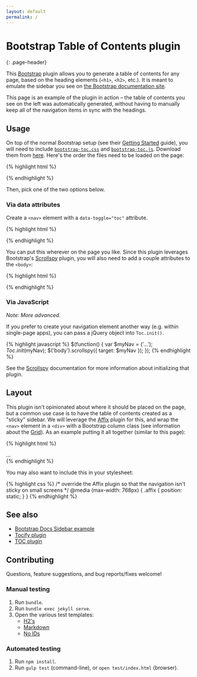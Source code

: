 ```yaml
---
layout: default
permalink: /
---
```


# Bootstrap Table of Contents plugin
{: .page-header}

This [Bootstrap](http://getbootstrap.com/) plugin allows you to generate a table of contents for any page, based on the heading elements (`<h1>`, `<h2>`, etc.). It is meant to emulate the sidebar you see on [the Bootstrap documentation site](http://getbootstrap.com/css/).

This page is an example of the plugin in action – the table of contents you see on the left was automatically generated, without having to manually keep all of the navigation items in sync with the headings.

## Usage

On top of the normal Bootstrap setup (see their [Getting Started](http://getbootstrap.com/getting-started/) guide), you will need to include [`bootstrap-toc.css`](bootstrap-toc.css) and [`bootstrap-toc.js`](bootstrap-toc.js). Download them from [here](https://github.com/afeld/toc). Here's the order the files need to be loaded on the page:

{% highlight html %}
<link rel="stylesheet" href="bootstrap.min.css">
<link rel="stylesheet" href="bootstrap-toc.css">
<script src="jquery.min.js"></script>
<script src="bootstrap.min.js"></script>
<script src="bootstrap-toc.js"></script>
{% endhighlight %}

Then, pick one of the two options below.

### Via data attributes

Create a `<nav>` element with a `data-toggle="toc"` attribute.

{% highlight html %}
<nav id="toc" data-toggle="toc"></nav>
{% endhighlight %}

You can put this wherever on the page you like. Since this plugin leverages Bootstrap's [Scrollspy](http://getbootstrap.com/javascript/#scrollspy) plugin, you will also need to add a couple attributes to the `<body>`:

{% highlight html %}
<body data-spy="scroll" data-target="#toc">
{% endhighlight %}

### Via JavaScript

*Note: More advanced.*

If you prefer to create your navigation element another way (e.g. within single-page apps), you can pass a jQuery object into `Toc.init()`.

{% highlight javascript %}
$(function() {
  var $myNav = $('...');
  Toc.init($myNav);
  $('body').scrollspy({
    target: $myNav
  });
});
{% endhighlight %}

See the [Scrollspy](http://getbootstrap.com/javascript/#scrollspy) documentation for more information about initializing that plugin.

## Layout

This plugin isn't opinionated about where it should be placed on the page, but a common use case is to have the table of contents created as a "sticky" sidebar. We will leverage the [Affix](http://getbootstrap.com/javascript/#affix) plugin for this, and wrap the `<nav>` element in a `<div>` with a Bootstrap column class (see information about the [Grid](http://getbootstrap.com/css/#grid)). As an example putting it all together (similar to this page):

{% highlight html %}
<body data-spy="scroll" data-target="#toc">
  <div class="container">
    <div class="row">
      <!-- sidebar, which will move to the top on a small screen -->
      <div class="col-sm-4">
        <nav id="toc" data-spy="affix" data-toggle="toc"></nav>
      </div>
      <!-- main content area -->
      <div class="col-sm-8">
        ...
      </div>
    </div>
  </div>
</body>
{% endhighlight %}

You may also want to include this in your stylesheet:

{% highlight css %}
/* override the Affix plugin so that the navigation isn't sticky on small screens */
@media (max-width: 768px) {
  .affix {
    position: static;
  }
}
{% endhighlight %}

## See also

* [Bootstrap Docs Sidebar example](https://jsfiddle.net/gableroux/S2SMK/)
* [Tocify plugin](http://gregfranko.com/jquery.tocify.js/)
* [TOC plugin](http://projects.jga.me/toc/)

## Contributing

Questions, feature suggestions, and bug reports/fixes welcome!

### Manual testing

1. Run `bundle`.
1. Run `bundle exec jekyll serve`.
1. Open the various test templates:
    * [H2's](http://localhost:4000/test/templates/h2s.html)
    * [Markdown](http://localhost:4000/test/templates/markdown.html)
    * [No IDs](http://localhost:4000/test/templates/no-ids.html)

### Automated testing

1. Run `npm install`.
1. Run `gulp test` (command-line), or `open test/index.html` (browser).
